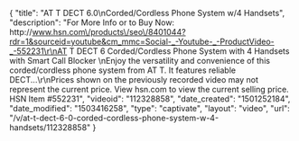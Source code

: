 {
    "title": "AT T DECT 6.0\nCorded\/Cordless Phone System w\/4 Handsets",
    "description": "For More Info or to Buy Now: http:\/\/www.hsn.com\/products\/seo\/8401044?rdr=1&sourceid=youtube&cm_mmc=Social-_-Youtube-_-ProductVideo-_-552231\r\nAT T DECT 6 Corded\/Cordless Phone System with 4 Handsets with Smart Call Blocker \nEnjoy the versatility and convenience of this corded\/cordless phone system from AT T. It features reliable DECT...\r\nPrices shown on the previously recorded video may not represent the current price.  View hsn.com to view the current selling price. HSN Item #552231",
    "videoid": "112328858",
    "date_created": "1501252184",
    "date_modified": "1503416258",
    "type": "captivate",
    "layout": "video",
    "url": "\/v\/at-t-dect-6-0-corded-cordless-phone-system-w-4-handsets\/112328858"
}